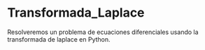 # Transformada_Laplace
Resolveremos un problema de ecuaciones diferenciales usando la transformada de laplace en Python.

